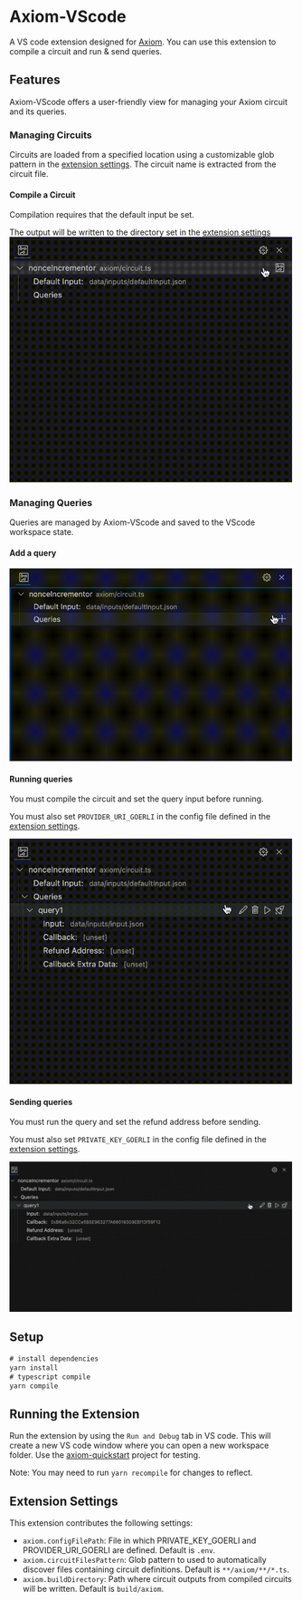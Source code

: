 # Axiom-VScode

A VS code extension designed for [Axiom](https://www.axiom.xyz/). You can use this extension to compile a circuit and run & send queries.

## Features

Axiom-VScode offers a user-friendly view for managing your Axiom circuit and its queries. 

### Managing Circuits

Circuits are loaded from a specified location using a customizable glob pattern in the [extension settings](#extension-settings). The circuit name is extracted from the circuit file.

#### Compile a Circuit

Compilation requires that the default input be set. 

The output will be written to the directory set in the [extension settings](#extension-settings)
<img src="media/compile-circuit.gif" width="500" />

### Managing Queries

Queries are managed by Axiom-VScode and saved to the VScode workspace state. 

#### Add a query
<img src="media/add-query.gif" width="500" />

#### Running queries

You must compile the circuit and set the query input before running.

You must also set `PROVIDER_URI_GOERLI` in the config file defined in the [extension settings](#extension-settings).

<img src="media/run-query.gif" width="500" />

#### Sending queries

You must run the query and set the refund address before sending.

You must also set `PRIVATE_KEY_GOERLI` in the config file defined in the [extension settings](#extension-settings).

<img src="media/send-query.gif" width="500" />

## Setup

```
# install dependencies
yarn install
# typescript compile
yarn compile
```

## Running the Extension

Run the extension by using the `Run and Debug` tab in VS code. This will create a new VS code window where you can open a new workspace folder. Use the [axiom-quickstart](https://github.com/axiom-crypto/axiom-quickstart) project for testing.

Note: You may need to run `yarn recompile` for changes to reflect.

## Extension Settings

This extension contributes the following settings:

* `axiom.configFilePath`: File in which PRIVATE_KEY_GOERLI and PROVIDER_URI_GOERLI are defined. Default is `.env`.
* `axiom.circuitFilesPattern`: Glob pattern to used to automatically discover files containing circuit definitions. Default is `**/axiom/**/*.ts`.
* `axiom.buildDirectory`: Path where circuit outputs from compiled circuits will be written. Default is `build/axiom`.
